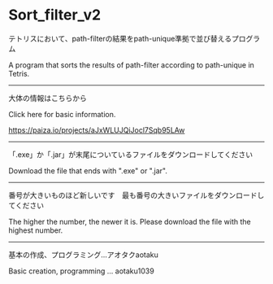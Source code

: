# Sort_filter_v2

テトリスにおいて、path-filterの結果をpath-unique準拠で並び替えるプログラム

A program that sorts the results of path-filter according to path-unique in Tetris.

---

大体の情報はこちらから

Click here for basic information.

https://paiza.io/projects/aJxWLUJQiJocl7Sqb95LAw

---

「.exe」か「.jar」が末尾についているファイルをダウンロードしてください

Download the file that ends with ".exe" or ".jar".

---

番号が大きいものほど新しいです　最も番号の大きいファイルをダウンロードしてください

The higher the number, the newer it is. Please download the file with the highest number.

---

基本の作成、プログラミング...アオタクaotaku

Basic creation, programming ... aotaku1039
